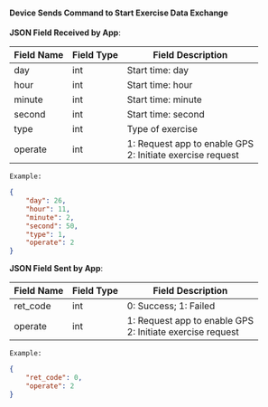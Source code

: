 #### Device Sends Command to Start Exercise Data Exchange


**JSON Field Received by App**:

| Field Name | Field Type | Field Description            |
| ---------- | ---------- | --------------------------- |
| day        | int        | Start time: day              |
| hour       | int        | Start time: hour             |
| minute     | int        | Start time: minute           |
| second     | int        | Start time: second           |
| type       | int        | Type of exercise             |
| operate    | int        | 1: Request app to enable GPS<br />2: Initiate exercise request |

`Example:`

```json
{
    "day": 26,
    "hour": 11,
    "minute": 2,
    "second": 50,
    "type": 1,
    "operate": 2
}
```

**JSON Field Sent by App**:

| Field Name | Field Type | Field Description            |
| ---------- | ---------- | --------------------------- |
| ret_code   | int        | 0: Success; 1: Failed        |
| operate    | int        | 1: Request app to enable GPS<br />2: Initiate exercise request |

`Example:`

```json
{
    "ret_code": 0,
    "operate": 2
}
```
